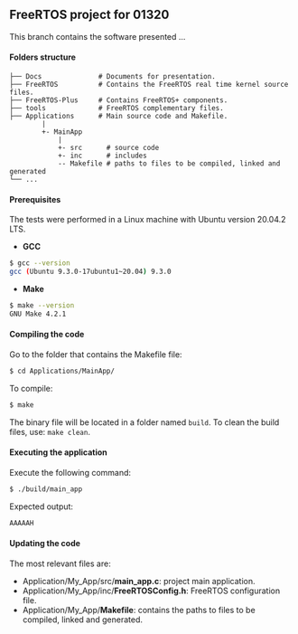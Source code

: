 ## FreeRTOS project for 01320

This branch contains the software presented ...

#### Folders structure

    ├── Docs              # Documents for presentation.
    ├── FreeRTOS          # Contains the FreeRTOS real time kernel source files.
    ├── FreeRTOS-Plus     # Contains FreeRTOS+ components.
    ├── tools             # FreeRTOS complementary files.
    ├── Applications      # Main source code and Makefile.
            |
            +- MainApp
                |
                +- src      # source code
                +- inc      # includes
                -- Makefile # paths to files to be compiled, linked and generated
    └── ...

#### Prerequisites

The tests were performed in a Linux machine with Ubuntu version 20.04.2 LTS.

* **GCC**

```sh
$ gcc --version
gcc (Ubuntu 9.3.0-17ubuntu1~20.04) 9.3.0
```

* **Make**

```sh
$ make --version
GNU Make 4.2.1
```

#### Compiling the code

Go to the folder that contains the Makefile file:

```sh
$ cd Applications/MainApp/
```

To compile:

```sh
$ make
```

The binary file will be located in a folder named ```build```. To clean the build files, use: ```make clean```.

#### Executing the application

Execute the following command:

```sh
$ ./build/main_app
```

Expected output:

```sh
AAAAAH
```

#### Updating the code

The most relevant files are:

* Application/My_App/src/**main_app.c**: project main application.
* Application/My_App/inc/**FreeRTOSConfig.h**: FreeRTOS configuration file.
* Application/My_App/**Makefile**: contains the paths to files to be compiled, linked and generated.

